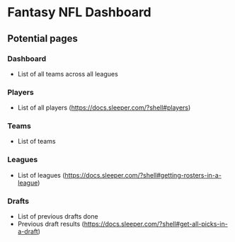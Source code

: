 # Fantasy NFL Dashboard

## Potential pages

### Dashboard

-   List of all teams across all leagues

### Players

-   List of all players (https://docs.sleeper.com/?shell#players)

### Teams

-   List of teams

### Leagues

-   List of leagues (https://docs.sleeper.com/?shell#getting-rosters-in-a-league)

### Drafts

-   List of previous drafts done
-   Previous draft results (https://docs.sleeper.com/?shell#get-all-picks-in-a-draft)
